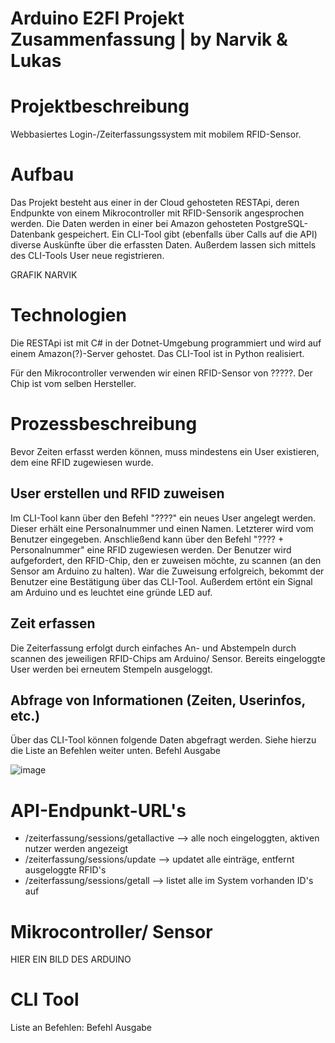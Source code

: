 # Arduino E2FI Projekt Zusammenfassung | by Narvik & Lukas

# Projektbeschreibung
Webbasiertes Login-/Zeiterfassungssystem mit mobilem RFID-Sensor. 

# Aufbau
Das Projekt besteht aus einer in der Cloud gehosteten RESTApi, deren Endpunkte von einem Mikrocontroller mit RFID-Sensorik angesprochen werden. Die Daten werden in einer bei Amazon gehosteten PostgreSQL-Datenbank gespeichert.
Ein CLI-Tool gibt (ebenfalls über Calls auf die API) diverse Auskünfte über die erfassten Daten. Außerdem lassen sich mittels des CLI-Tools User neue registrieren.

GRAFIK NARVIK

# Technologien
Die RESTApi ist mit C# in der Dotnet-Umgebung programmiert und wird auf einem Amazon(?)-Server gehostet.
Das CLI-Tool ist in Python realisiert.

Für den Mikrocontroller verwenden wir einen RFID-Sensor von ?????. Der Chip ist vom selben Hersteller.

# Prozessbeschreibung
Bevor Zeiten erfasst werden können, muss mindestens ein User existieren, dem eine RFID zugewiesen wurde.

## User erstellen und RFID zuweisen
Im CLI-Tool kann über den Befehl "????" ein neues User angelegt werden. Dieser erhält eine Personalnummer und einen Namen. Letzterer wird vom Benutzer eingegeben.
Anschließend kann über den Befehl "???? + Personalnummer" eine RFID zugewiesen werden. Der Benutzer wird aufgefordert, den RFID-Chip, den er zuweisen möchte, zu scannen (an den Sensor am Arduino zu halten).
War die Zuweisung erfolgreich, bekommt der Benutzer eine Bestätigung über das CLI-Tool. Außerdem ertönt ein Signal am Arduino und es leuchtet eine gründe LED auf.

## Zeit erfassen
Die Zeiterfassung erfolgt durch einfaches An- und Abstempeln durch scannen des jeweiligen RFID-Chips am Arduino/ Sensor.
Bereits eingeloggte User werden bei erneutem Stempeln ausgeloggt.

## Abfrage von Informationen (Zeiten, Userinfos, etc.)
Über das CLI-Tool können folgende Daten abgefragt werden. Siehe hierzu die Liste an Befehlen weiter unten.
Befehl              Ausgabe


![image](https://github.com/einroggenbrot32/e2fi_arduino_rfid/assets/112704792/ecea34ad-8993-43f2-b521-68f93e018a57)


# API-Endpunkt-URL's
- /zeiterfassung/sessions/getallactive --> alle noch eingeloggten, aktiven nutzer werden angezeigt
- /zeiterfassung/sessions/update --> updatet alle einträge, entfernt ausgeloggte RFID's
- /zeiterfassung/sessions/getall --> listet alle im System vorhanden ID's auf

# Mikrocontroller/ Sensor
HIER EIN BILD DES ARDUINO

# CLI Tool
Liste an Befehlen:
Befehl            Ausgabe
